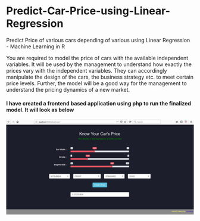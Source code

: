 # Predict-Car-Price-using-Linear-Regression
Predict Price of various cars depending of various using Linear Regression - Machine Learning in R

You are required to model the price of cars with the available independent variables. It will be used by the management to understand how exactly the prices vary with the independent variables. They can accordingly manipulate the design of the cars, the business strategy etc. to meet certain price levels. Further, the model will be a good way for the management to understand the pricing dynamics of a new market.

#### I have created a frontend based application using php to run the finalized model. It will look as below
![data](https://github.com/yatinkode/Predict-Car-Price-using-Linear-Regression/blob/main/images/frontend.PNG)
